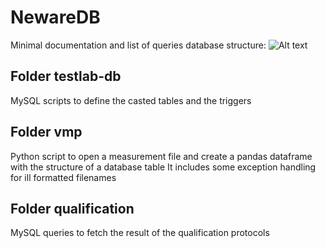 # NewareDB
 Minimal documentation and list of queries
 database structure:
 ![Alt text](https://github.com/BASQUEVOLT/NewareDB/tree/main/images/neware_db_structure.png)

 
## Folder testlab-db
 MySQL scripts to define the casted tables and the triggers
## Folder vmp
 Python script to open a measurement file and create a pandas dataframe with the structure of a database table
 It includes some exception handling for ill formatted filenames
## Folder qualification
 MySQL queries to fetch the result of the qualification protocols
 
